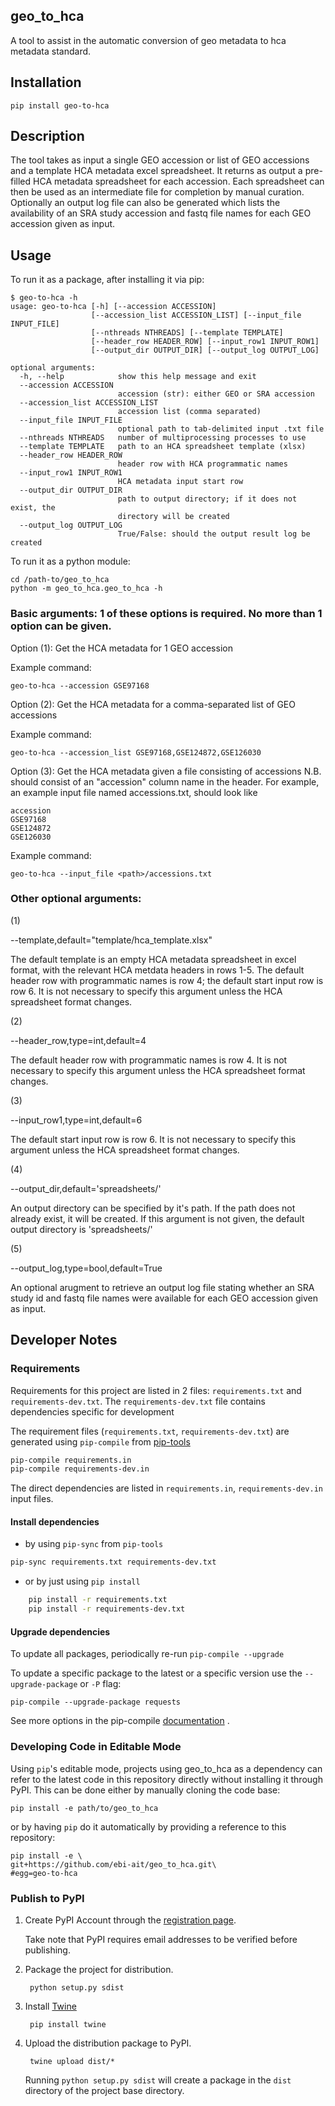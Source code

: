 ## geo_to_hca
A tool to assist in the automatic conversion of geo metadata to hca metadata standard.

## Installation

    pip install geo-to-hca
    
## Description
The tool takes as input a single GEO accession or list of GEO accessions and a template HCA metadata excel spreadsheet. It returns as output a pre-filled HCA metadata spreadsheet for each accession. Each spreadsheet can then be used as an intermediate file for completion by manual curation. Optionally an output log file can also be generated which lists the availability of an SRA study accession and fastq file names for each GEO accession given as input.

## Usage

To run it as a package, after installing it via pip:


```shell script
$ geo-to-hca -h                                                            
usage: geo-to-hca [-h] [--accession ACCESSION]
                  [--accession_list ACCESSION_LIST] [--input_file INPUT_FILE]
                  [--nthreads NTHREADS] [--template TEMPLATE]
                  [--header_row HEADER_ROW] [--input_row1 INPUT_ROW1]
                  [--output_dir OUTPUT_DIR] [--output_log OUTPUT_LOG]

optional arguments:
  -h, --help            show this help message and exit
  --accession ACCESSION
                        accession (str): either GEO or SRA accession
  --accession_list ACCESSION_LIST
                        accession list (comma separated)
  --input_file INPUT_FILE
                        optional path to tab-delimited input .txt file
  --nthreads NTHREADS   number of multiprocessing processes to use
  --template TEMPLATE   path to an HCA spreadsheet template (xlsx)
  --header_row HEADER_ROW
                        header row with HCA programmatic names
  --input_row1 INPUT_ROW1
                        HCA metadata input start row
  --output_dir OUTPUT_DIR
                        path to output directory; if it does not exist, the
                        directory will be created
  --output_log OUTPUT_LOG
                        True/False: should the output result log be created
```

To run it as a python module:

```shell script 
cd /path-to/geo_to_hca
python -m geo_to_hca.geo_to_hca -h
```

### Basic arguments: 1 of these options is required. No more than 1 option can be given.

Option (1): Get the HCA metadata for 1 GEO accession

Example command:

`geo-to-hca --accession GSE97168`

Option (2): Get the HCA metadata for a comma-separated list of GEO accessions

Example command:

`geo-to-hca --accession_list GSE97168,GSE124872,GSE126030`

Option (3): Get the HCA metadata given a file consisting of accessions N.B. should consist of an "accession" column name in the header. For example, an example input file named accessions.txt, should look like

```
accession
GSE97168
GSE124872
GSE126030
```

Example command:

`geo-to-hca --input_file <path>/accessions.txt`

### Other optional arguments:

(1)

--template,default="template/hca_template.xlsx"

The default template is an empty HCA metadata spreadsheet in excel format, with the relevant HCA metdata headers in rows 1-5. The default header row with programmatic names is row 4; the default start input row is row 6.
It is not necessary to specify this argument unless the HCA spreadsheet format changes.

(2)

--header_row,type=int,default=4

The default header row with programmatic names is row 4. It is not necessary to specify this argument unless the HCA spreadsheet format changes.

(3)

--input_row1,type=int,default=6

The default start input row is row 6.
It is not necessary to specify this argument unless the HCA spreadsheet format changes.

(4)

--output_dir,default='spreadsheets/'

An output directory can be specified by it's path. If the path does not already exist, it will be created. If this argument
is not given, the default output directory is 'spreadsheets/'

(5)

--output_log,type=bool,default=True

An optional arugment to retrieve an output log file stating whether an SRA study id and fastq file names were available for each GEO accession given as input.


## Developer Notes
### Requirements

Requirements for this project are listed in 2 files: `requirements.txt` and `requirements-dev.txt`.
The `requirements-dev.txt` file contains dependencies specific for development

The requirement files (`requirements.txt`, `requirements-dev.txt`) are generated using `pip-compile` from [pip-tools](https://github.com/jazzband/pip-tools) 
```bash
pip-compile requirements.in
pip-compile requirements-dev.in
```
The direct dependencies are listed in `requirements.in`, `requirements-dev.in` input files.

#### Install dependencies

* by using `pip-sync` from `pip-tools`
```bash
pip-sync requirements.txt requirements-dev.txt
```
* or by just using `pip install` 
```bash
    pip install -r requirements.txt
    pip install -r requirements-dev.txt
```

#### Upgrade dependencies

To update all packages, periodically re-run `pip-compile --upgrade`

To update a specific package to the latest or a specific version use the `--upgrade-package` or `-P` flag:

```
pip-compile --upgrade-package requests
```

See more options in the pip-compile [documentation](https://github.com/jazzband/pip-tools#updating-requirements) .

### Developing Code in Editable Mode

Using `pip`'s editable mode, projects using geo_to_hca as a dependency can refer to the latest code in this repository 
directly without installing it through PyPI. This can be done either by manually cloning the code
base:

    pip install -e path/to/geo_to_hca

or by having `pip` do it automatically by providing a reference to this repository:

    pip install -e \
    git+https://github.com/ebi-ait/geo_to_hca.git\
    #egg=geo-to-hca
    
    
### Publish to PyPI

1. Create PyPI Account through the [registration page](https://pypi.org/account/register/).
    
   Take note that PyPI requires email addresses to be verified before publishing.

2. Package the project for distribution.
 
        python setup.py sdist
    
3. Install [Twine](https://pypi.org/project/twine/)

        pip install twine        
    
4. Upload the distribution package to PyPI. 

        twine upload dist/*
        
    Running `python setup.py sdist` will create a package in the `dist` directory of the project
    base directory. 
    

